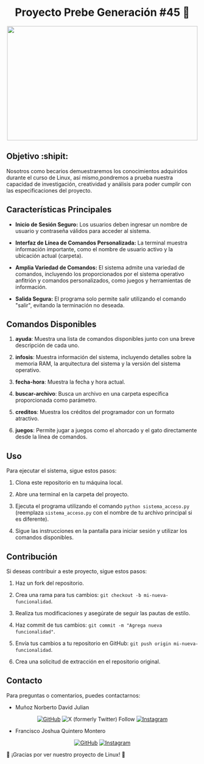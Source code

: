 <h1 align="center">Proyecto Prebe Generación #45 🐧 </h1>

<p align="center">
<img src="https://media.giphy.com/media/PV1dPfaeac5a/giphy.gif" height=300px, width=500px/> 
 </p>
<p align="center">

## Objetivo  :shipit:

Nosotros como becarios demuestraremos los conocimientos adquiridos durante el curso de Linux, así mismo,pondremos a prueba nuestra capacidad de investigación, creatividad y análisis para poder cumplir con las especificaciones del proyecto. 

## Características Principales

- **Inicio de Sesión Seguro:** Los usuarios deben ingresar un nombre de usuario y contraseña válidos para acceder al sistema.

- **Interfaz de Línea de Comandos Personalizada:** La terminal muestra información importante, como el nombre de usuario activo y la ubicación actual (carpeta).

- **Amplia Variedad de Comandos:** El sistema admite una variedad de comandos, incluyendo los proporcionados por el sistema operativo anfitrión y comandos personalizados, como juegos y herramientas de información.

- **Salida Segura:** El programa solo permite salir utilizando el comando "salir", evitando la terminación no deseada.

## Comandos Disponibles

1. **ayuda**: Muestra una lista de comandos disponibles junto con una breve descripción de cada uno.

2. **infosis**: Muestra información del sistema, incluyendo detalles sobre la memoria RAM, la arquitectura del sistema y la versión del sistema operativo.

3. **fecha-hora**: Muestra la fecha y hora actual.

4. **buscar-archivo**: Busca un archivo en una carpeta específica proporcionada como parámetro.

5. **creditos**: Muestra los créditos del programador con un formato atractivo.

6. **juegos**: Permite jugar a juegos como el ahorcado y el gato directamente desde la línea de comandos.

## Uso

Para ejecutar el sistema, sigue estos pasos:

1. Clona este repositorio en tu máquina local.

2. Abre una terminal en la carpeta del proyecto.

3. Ejecuta el programa utilizando el comando `python sistema_acceso.py` (reemplaza `sistema_acceso.py` con el nombre de tu archivo principal si es diferente).

4. Sigue las instrucciones en la pantalla para iniciar sesión y utilizar los comandos disponibles.

## Contribución

Si deseas contribuir a este proyecto, sigue estos pasos:

1. Haz un fork del repositorio.

2. Crea una rama para tus cambios: `git checkout -b mi-nueva-funcionalidad`.

3. Realiza tus modificaciones y asegúrate de seguir las pautas de estilo.

4. Haz commit de tus cambios: `git commit -m "Agrega nueva funcionalidad"`.

5. Envía tus cambios a tu repositorio en GitHub: `git push origin mi-nueva-funcionalidad`.

6. Crea una solicitud de extracción en el repositorio original.

## Contacto

Para preguntas o comentarios, puedes contactarnos:

- Muñoz Norberto David Julian
 <p align="center">
	<a href="https://github.com/davidjulian7"><img src="https://img.shields.io/badge/github-%23181717.svg?style=plastic&logo=github&logoColor=white" alt="GitHub"/></a>
 <img alt="X (formerly Twitter) Follow" src="https://img.shields.io/twitter/follow/DavidVantasse10?link=twitter.com%2Fdavidvantasse10">
	<a href="https://www.instagram.com/ltdvdvtssl/"><img src="https://img.shields.io/badge/instagram-%23E4405F.svg?style=plastic&logo=instagram&logoColor=white"   alt="Instagram"/></a>
</p>

- Francisco Joshua Quintero Montero
<p align="center">
	<a href=https://github.com/y0shiro28"><img src="https://img.shields.io/badge/github-%23181717.svg?style=plastic&logo=github&logoColor=white" alt="GitHub"/></a>
	<a href="https://www.instagram.com/yoshi_quintero/"><img src="https://img.shields.io/badge/instagram-%23E4405F.svg?style=plastic&logo=instagram&logoColor=white" alt="Instagram"/></a>

🐧 ¡Gracias por ver nuestro proyecto de Linux! 🐧
